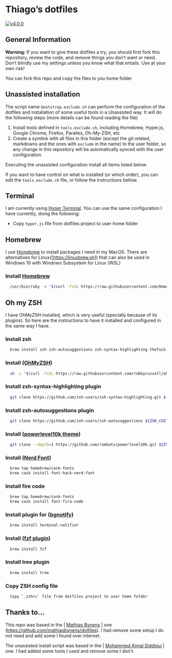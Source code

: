 # Thiago’s dotfiles

[![v4.0.0](https://img.shields.io/badge/version-4.0.0-brightgreen.svg)](https://github.com/trystan2k/dotfiles/tree/v4.0.0)

## General Information

**Warning:** If you want to give these dotfiles a try, you should first fork this repository, review the code, and remove things you don’t want or need. Don’t blindly use my settings unless you know what that entails. Use at your own risk!

You can fork this repo and copy the files to you home folder

## Unassisted installation

The script name `bootstrap.exclude.sh` can perform the configuration of the dotfiles and installation of some useful tools in a Unassisted way. It will do the following steps (more details can be found reading the file)

1. Install tools defined in `tools.exclude.sh`, including Homebrew, Hyper.js, Google Chrome, Firefox, Paralles, Oh-My-ZSH, etc
2. Create a symlink with all files in this folder (except the git related, markdowns and the ones with `exclude` in the name) to the user folder, so any change in this repository will be automatically synced with the user configuration.

Executing the unassisted configuration install all items listed below. 

If you want to have control on what is installed (or which order), you can edit the `tools.exclude.sh` file, or follow the instructions bellow.

## Terminal

I am currently using [Hyper Terminal](https://hyper.is/).
You can use the same configuration I have currently, doing the following:

- Copy `hyper.js` file from dotfiles project to user home folder

## Homebrew

I use [Homebrew](https://brew.sh/) to install packages I need in my MacOS. There are alternatives for Linux([https://linuxbrew.sh]) that can also be used in Windows 10 with Windows Subsystem for Linux (WSL)

### Install [Homebrew](https://brew.sh/)

```bash
  /usr/bin/ruby -e "$(curl -fsSL https://raw.githubusercontent.com/Homebrew/install/master/install)"
```

## Oh my ZSH 

I have OhMyZSH installed, which is very useful (specially because of its plugins). So here are the instructions to have it installed and configured in the same way I have.

### Install zsh

```bash
  brew install zsh zsh-autosuggestions zsh-syntax-highlighting thefuck autojump
```

### Install ([OhMyZSH](https://github.com/robbyrussell/oh-my-zsh))

```bash
  sh -c "$(curl -fsSL https://raw.githubusercontent.com/robbyrussell/oh-my-zsh/master/tools/install.sh)"
```

### Install zsh-syntax-highlighting plugin

```bash
  git clone https://github.com/zsh-users/zsh-syntax-highlighting.git ${ZSH_CUSTOM:-~/.oh-my-zsh/custom}/plugins/zsh-syntax-highlighting
```

### Install zsh-autosuggestions plugin

```bash
  git clone https://github.com/zsh-users/zsh-autosuggestions ${ZSH_CUSTOM:-~/.oh-my-zsh/custom}/plugins/zsh-autosuggestions
```

### Install ([powerlevel10k theme](https://github.com/romkatv/powerlevel10k))

```bash
  git clone --depth=1 https://github.com/romkatv/powerlevel10k.git ${ZSH_CUSTOM:-~/.oh-my-zsh/custom}/themes/powerlevel10k
```

### Install ([Nerd Font](https://github.com/ryanoasis/nerd-fonts))

```bash
  brew tap homebrew/cask-fonts
  brew cask install font-hack-nerd-font
```

### Install fire code

```bash
  brew tap homebrew/cask-fonts
  brew cask install font-fira-code
```

### Install plugin for ([bgnotify](https://github.com/robbyrussell/oh-my-zsh/tree/master/plugins/bgnotify))

```bash
  brew install terminal-notifier
```

### Install ([fzf plugin](https://github.com/junegunn/fzf))

```bash
  brew install fzf
```

### Install tree plugin

```bash
  brew install tree
```

### Copy ZSH config file

```bash
  Copy `.zshrc` file from dotfiles project to user home folder
```

## Thanks to...

This repo was based in the | [Mathias Bynens](https://mathiasbynens.be/) | one (https://github.com/mathiasbynens/dotfiles). I had remove some setup I do not need and add some I found over internet.

The unassisted install script was based in the | [Mohammed Ajmal Siddiqui](https://github.com/ajmalsiddiqui/dotfiles) | one. I had added some tools I used and remove some I don't.
